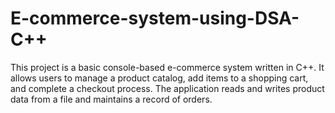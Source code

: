 # E-commerce-system-using-DSA-C++
This project is a basic console-based e-commerce system written in C++. It allows users to manage a product catalog, add items to a shopping cart, and complete a checkout process. The application reads and writes product data from a file and maintains a record of orders.
